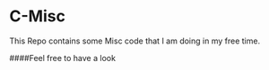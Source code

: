 # C-Misc

This Repo contains some Misc code that I am doing in my free time.


####Feel free to have a look 

